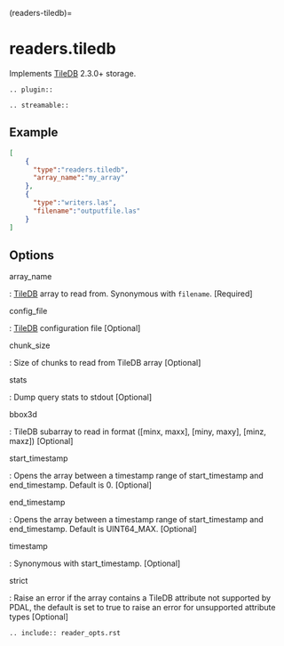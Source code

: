 (readers-tiledb)=

# readers.tiledb

Implements [TileDB] 2.3.0+ storage.

```{eval-rst}
.. plugin::
```

```{eval-rst}
.. streamable::
```

## Example

```json
[
    {
      "type":"readers.tiledb",
      "array_name":"my_array"
    },
    {
      "type":"writers.las",
      "filename":"outputfile.las"
    }
]
```

## Options

array_name

: [TileDB] array to read from. Synonymous with `filename`. \[Required\]

config_file

: [TileDB] configuration file \[Optional\]

chunk_size

: Size of chunks to read from TileDB array \[Optional\]

stats

: Dump query stats to stdout \[Optional\]

bbox3d

: TileDB subarray to read in format (\[minx, maxx\], \[miny, maxy\], \[minz, maxz\]) \[Optional\]

start_timestamp

: Opens the array between a timestamp range of start_timestamp and end_timestamp. Default is 0. \[Optional\]

end_timestamp

: Opens the array between a timestamp range of start_timestamp and end_timestamp. Default is UINT64_MAX. \[Optional\]

timestamp

: Synonymous with start_timestamp. \[Optional\]

strict

: Raise an error if the array contains a TileDB attribute not supported by PDAL, the default is set to true to raise an error for unsupported attribute types \[Optional\]

```{eval-rst}
.. include:: reader_opts.rst
```

[tiledb]: https://tiledb.io
